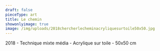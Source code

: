 ```yaml
---
draft: false
pieceType: art
title: Le chemin
showonlyimage: true
image: /img/uploads/2018chercherlecheminacryliquesurtoile50x50.jpg
---
```

2018 - Technique mixte média - Acrylique sur toile - 50x50 cm
